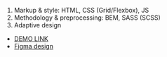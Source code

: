 1. Markup & style: HTML, CSS (Grid/Flexbox), JS
2. Methodology & preprocessing: BEM, SASS (SCSS)
3. Adaptive design
- [DEMO LINK](https://vladislav-tsymbalist.github.io/My-bike-landing/)
- [Figma design](https://www.figma.com/file/NZQAIydtHo5QkINyGLHNcq/BIKE-New-Version?node-id=0%3A1&t=3vv8zIWKHSe7MtRP-0) 

